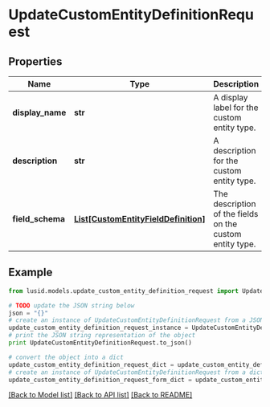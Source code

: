 # UpdateCustomEntityDefinitionRequest


## Properties
Name | Type | Description | Notes
------------ | ------------- | ------------- | -------------
**display_name** | **str** | A display label for the custom entity type. | 
**description** | **str** | A description for the custom entity type. | 
**field_schema** | [**List[CustomEntityFieldDefinition]**](CustomEntityFieldDefinition.md) | The description of the fields on the custom entity type. | 

## Example

```python
from lusid.models.update_custom_entity_definition_request import UpdateCustomEntityDefinitionRequest

# TODO update the JSON string below
json = "{}"
# create an instance of UpdateCustomEntityDefinitionRequest from a JSON string
update_custom_entity_definition_request_instance = UpdateCustomEntityDefinitionRequest.from_json(json)
# print the JSON string representation of the object
print UpdateCustomEntityDefinitionRequest.to_json()

# convert the object into a dict
update_custom_entity_definition_request_dict = update_custom_entity_definition_request_instance.to_dict()
# create an instance of UpdateCustomEntityDefinitionRequest from a dict
update_custom_entity_definition_request_form_dict = update_custom_entity_definition_request.from_dict(update_custom_entity_definition_request_dict)
```
[[Back to Model list]](../README.md#documentation-for-models) [[Back to API list]](../README.md#documentation-for-api-endpoints) [[Back to README]](../README.md)


